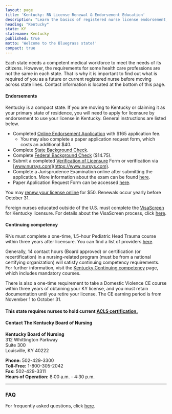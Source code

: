 ```yaml
---
layout: page
title: 'Kentucky: RN License Renewal & Endorsement Education'
description: "Learn the basics of registered nurse license endorsement, renewal, and continuing education in Kentucky. Maintain your nursing license with ease."
heading: "Kentucky"
state: KY
statename: Kentucky
published: true
motto: 'Welcome to the Bluegrass state!'
compact: true
---
```


Each state needs a competent medical workforce to meet the needs of its citizens. However, the requirements for some health care professions are not the same in each state. That is why it is important to find out what is required of you as a future or current registered nurse before moving across state lines. Contact information is located at the bottom of this page.

#### Endorsements

Kentucky is a compact state. If you are moving to Kentucky or claiming it as your primary state of residence, you will need to apply for licensure by endorsement to use your license in Kentucky. General instructions are listed below.

- Completed [Online Endorsement Application](https://ssla.state.ky.us/kbnursing/RNLicensureAPRNApplication.aspx) with \$165 application fee.
  - You may also complete a paper application request form, which costs an additional \$40.
- Complete [State Background Check](https://kbn.ky.gov/Licensure/Pages/criminal-background.aspx).
- Complete [Federal Background Check](https://kbn.ky.gov/apply/Pages/courtnet.aspx) (\$14.75).
- Submit a completed [Verification of Licensure](https://kbn.ky.gov/Licensure/Pages/license-verification.aspx) Form or verification via [www.nursys.com](https://www.nursys.com).
- Complete a Jurisprudence Examination online after submitting the application. More information about the exam can be found [here](https://kbn.ky.gov/Licensure/Pages/jurisprudence-exam.aspx).
- Paper Application Request Form can be accessed [here](https://kbn.ky.gov/state-registered-nurse-aide/Pages/Apply.aspx).

You may [renew your license online](https://ssla.state.ky.us/kbnursing/SearchLicense.aspx?TYP=RNCOMPACT) for \$50. Renewals occur yearly before October 31.

Foreign nurses educated outside of the U.S. must complete the [VisaScreen](https://www.cgfns.org/services/certification/visascreen-visa-credentials-assessment/) for Kentucky licensure. For details about the VisaScreen process, click [here](https://kbn.ky.gov/KBN%20Documents/cgfns-visascreen.pdf).

#### Continuing competency

RNs must complete a one-time, 1.5-hour Pediatric Head Trauma course within three years after licensure. You can find a list of providers [here](https://kbn.ky.gov/continuing-education/Pages/Continuing-Education-CE-providers.aspx).

Generally, 14 contact hours (Board approved) or certification (or recertification) in a nursing-related program (must be from a national certifying organization) will satisfy continuing competency requirements. For further information, visit the [Kentucky Continuing competency](https://kbn.ky.gov/continuing-education/Pages/Continuing-Education-Requirements.aspx) page, which includes mandatory courses.

There is also a one-time requirement to take a Domestic Violence CE course within three years of obtaining your KY license, and you must retain documentation until you retire your license. The CE earning period is from November 1 to October 31.

#### This state requires nurses to hold current [ACLS certification.](https://www.acls.net/kentucky-acls-pals-bls)

#### Contact The Kentucky Board of Nursing

**Kentucky Board of Nursing**  
312 Whittington Parkway  
Suite 300  
Louisville, KY 40222  

**Phone:** 502-429-3300  
**Toll-Free:** 1-800-305-2042  
**Fax:** 502-429-3311  
**Hours of Operation:** 8:00 a.m. - 4:30 p.m.

* * * * *

### FAQ

For frequently asked questions, click [here](https://ksbn.kansas.gov/faqs/).